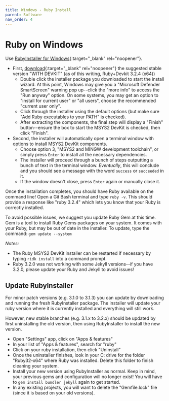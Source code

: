 ```yaml
---
title: Windows - Ruby Install
parent: Software
nav_order: 4
---
```


# Ruby on Windows

Use [RubyInstaller for Windows](https://rubyinstaller.org/){:target="_blank" rel="noopener"}.

- First, [download](https://rubyinstaller.org/downloads/){:target="_blank" rel="noopener"} the suggested stable version "WITH DEVKIT" (as of this writing, Ruby+Devkit 3.2.4 (x64))
    - Double click the installer package you downloaded to start the install wizard. At this point, Windows may give you a "Microsoft Defender SmartScreen" warning pop up--click the "more info" to access the "Run anyway" option. On some systems, you may get an option to "install for current user" or "all users", choose the recommended "current user only".
    - Click through the installer using the default options (but make sure "Add Ruby executables to your PATH" is checked).
    - After extracting the components, the final step will display a "Finish" button--ensure the box to start the MSYS2 DevKit is checked, then click "Finish".
- Second, the installer will automatically open a terminal window with options to install MSYS2 DevKit components. 
    - Choose option 3, "MSYS2 and MINGW development toolchain", or simply press `Enter` to install all the necessary dependencies. 
    - The installer will proceed through a bunch of steps outputting a bunch of text in the terminal window. *Eventually*, this will conclude and you should see a message with the word `success` or `succeeded` in it. 
    - If the window doesn't close, press `Enter` again or manually close it.

Once the installation completes, you should have Ruby available on the command line!
Open a Git Bash terminal and type `ruby -v`. 
This should provide a response like "ruby 3.2.4" which lets you know that your Ruby is correctly installed.

To avoid possible issues, we suggest you update Ruby Gem at this time.
Gem is a tool to install Ruby Gems packages on your system. 
It comes with your Ruby, but may be out of date in the installer.
To update, type the command: `gem update --system`

*Notes:* 

- The Ruby MSYS2 DevKit installer can be restarted if necessary by typing `ridk install` into a command prompt.
- Ruby 3.2.0 was not working with some Jekyll versions--if you have 3.2.0, please update your Ruby and Jekyll to avoid issues!

## Update RubyInstaller

For minor patch versions (e.g. 3.1.0 to 3.1.3) you can update by downloading and running the fresh RubyInstaller package.
The installer will update your ruby version where it is currently installed and everything will still work. 

However, new stable branches (e.g. 3.1.x to 3.2.x) should be updated by first uninstalling the old version, then using RubyInstaller to install the new version. 

- Open "Settings" app, click on "Apps & features"
- In your list of "Apps & features", search for "ruby"
- Click on your ruby installation, then click "Uninstall"
- Once the uninstaller finishes, look in your C: drive for the folder "Ruby32-x64" where Ruby was installed. Delete this folder to finish cleaning your system.
- Install your new version using RubyInstaller as normal. Keep in mind, your previous gems and configuration will no longer exist! You will have to `gem install bundler jekyll` again to get started.
- In any existing projects, you will want to delete the "Gemfile.lock" file (since it is based on your old versions). 

